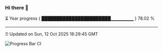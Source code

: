### Hi there 👋

⏳ Year progress { ███████████████████████▁▁▁▁▁▁▁ } 78.02 %

---

⏰ Updated on Sun, 12 Oct 2025 18:29:45 GMT

![Progress Bar CI](https://github.com/ZhaoGui/ZhaoGui/workflows/Progress%20Bar%20CI/badge.svg)
